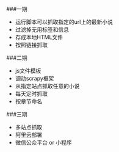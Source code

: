 ###一期
* 运行脚本可以抓取指定的url上的最新小说
* 过滤掉无用标签和信息
* 存成本地HTML文件
* 按照链接抓取


###二期
* js文件模板
* 调动scrapy框架
* 从指定站点抓取任意的小说
* 每天定时抓取
* 按章节命名

###三期
* 多站点抓取
* 阿里云部署
* 微信公众平台 or 小程序
